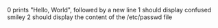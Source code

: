 0 prints "Hello, World", followed by a new line
1 should display confused smiley
2 should display the content of the /etc/passwd file
